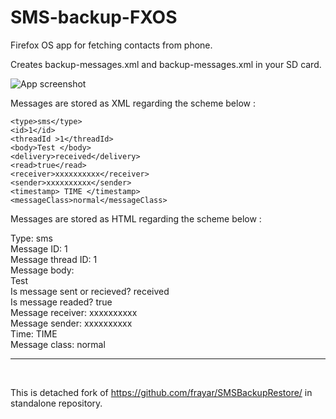 # SMS-backup-FXOS
Firefox OS app for fetching contacts from phone.

Creates backup-messages.xml and backup-messages.xml in your SD card.

![App screenshot](http://s29.postimg.org/u9tzpdu12/SMSbackup.jpg)

Messages are stored as XML regarding the scheme below :

<message>

	<type>sms</type>
	<id>1</id> 
	<threadId >1</threadId> 
	<body>Test </body>
	<delivery>received</delivery>
	<read>true</read>
	<receiver>xxxxxxxxxx</receiver>
	<sender>xxxxxxxxxx</sender>
	<timestamp> TIME </timestamp>
	<messageClass>normal</messageClass>
	
</message>

Messages are stored as HTML regarding the scheme below :
<message>

Type: sms<br>
Message ID: 1<br>
Message thread ID: 1<br>
Message body:<br>
Test<br>
Is message sent or recieved? received<br>
Is message readed? true<br>
Message receiver: xxxxxxxxxx<br>
Message sender: xxxxxxxxxx<br>
Time: TIME<br>
Message class: normal
<hr>
<br>
</message>


This is detached fork of https://github.com/frayar/SMSBackupRestore/ in standalone repository.

